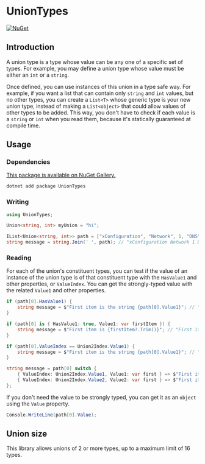 UnionTypes
===

[![NuGet](https://img.shields.io/nuget/v/UnionTypes)](https://www.nuget.org/packages/UnionTypes/)

## Introduction

A union type is a type whose value can be any one of a specific set of types. For example, you may define a union type whose value must be either an `int` or a `string`.

Once defined, you can use instances of this union in a type safe way. For example, if you want a list that can contain only `string` and `int` values, but no other types, you can create a `List<T>` whose generic type is your new union type, instead of making a `List<object>` that could allow values of other types to be added. This way, you don't have to check if each value is a `string` or `int` when you read them, because it's statically guaranteed at compile time.

## Usage

### Dependencies

[This package is available on NuGet Gallery.](https://www.nuget.org/packages/UnionTypes/)

```sh
dotnet add package UnionTypes
```

### Writing

```cs
using UnionTypes;

Union<string, int> myUnion = "hi";

IList<Union<string, int>> path = ["xConfiguration", "Network", 1, "DNS", "Server", 3, "Address"];
string message = string.Join(' ', path); // "xConfiguration Network 1 DNS Server 3 Address"
```

### Reading

For each of the union's constituent types, you can test if the value of an instance of the union type is of that constituent type with the `HasValue1` and other properties, or `ValueIndex`. You can get the strongly-typed value with the related `Value1` and other properties.

```cs
if (path[0].HasValue1) {
    string message = $"First item is the string {path[0].Value1}"; // "First item is xConfiguration"
}
```

```cs
if (path[0] is { HasValue1: true, Value1: var firstItem }) {
    string message = $"First item is {firstItem?.Trim()}"; // "First item is xConfiguration"
}
```

```cs
if (path[0].ValueIndex == Union2Index.Value1) {
    string message = $"First item is the string {path[0].Value1}"; // "First item is xConfiguration"
}
```

```cs
string message = path[0] switch {
    { ValueIndex: Union2Index.Value1, Value1: var first } => $"First item is string {first?.Trim()}",
    { ValueIndex: Union2Index.Value2, Value2: var first } => $"First item is int {Math.Abs(first)}",
};
```

If you don't need the value to be strongly typed, you can get it as an `object` using the `Value` property.

```cs
Console.WriteLine(path[0].Value);
```

## Union size

This library allows unions of 2 or more types, up to a maximum limit of 16 types.